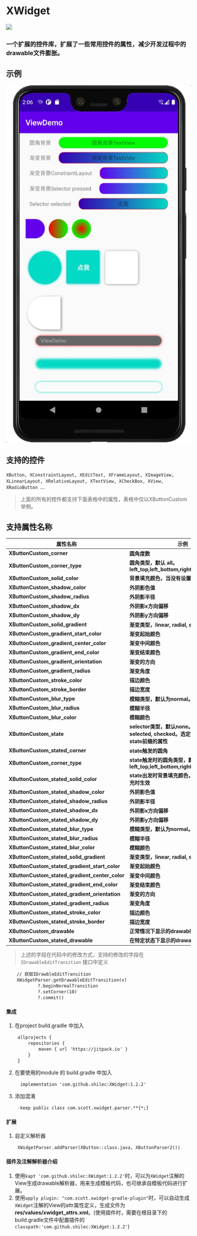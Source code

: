 # XWidget

[![](https://jitpack.io/v/shilec/XWidget.svg)](https://jitpack.io/#shilec/XWidget)

### 一个扩展的控件库，扩展了一些常用控件的属性，减少开发过程中的drawable文件膨胀。

## 示例
<img src="images/1.jpg"/>

## 支持的控件
`XButton, XConstraintLayout, XEditText, XFrameLayout, XImageView, XLinearLayout, XRelativeLayout, XTextView, XCheckBox, XView, XRadioButton `...

>上面的所有的控件都支持下面表格中的属性，表格中仅以XButtonCustom举例。

## 支持属性名称
| 属性名称 | 示例
--------| ---
**XButtonCustom_corner**|**圆角度数**
**XButtonCustom_corner_type**|**圆角类型，默认 all。left_top,left_bottom,right_top,right_bottom**
**XButtonCustom_solid_color**|**背景填充颜色，当没有设置渐变填充时生效**
**XButtonCustom_shadow_color**|**外阴影色值**
**XButtonCustom_shadow_radius**|**外阴影半径**
**XButtonCustom_shadow_dx**|**外阴影x方向偏移**
**XButtonCustom_shadow_dy**|**外阴影y方向偏移**
**XButtonCustom_solid_gradient**|**渐变类型，linear, radial, sweep**
**XButtonCustom_gradient_start_color**|**渐变起始颜色**
**XButtonCustom_gradient_center_color**|**渐变中间颜色**
**XButtonCustom_gradient_end_color**|**渐变结束颜色**
**XButtonCustom_gradient_orientation**|**渐变的方向**
**XButtonCustom_gradient_radius**|**渐变角度**
**XButtonCustom_stroke_color**|**描边颜色**
**XButtonCustom_stroke_border**|**描边宽度**
**XButtonCustom_blur_type**|**模糊类型，默认为normal。outer,solid,inner**
**XButtonCustom_blur_radius**|**模糊半径**
**XButtonCustom_blur_color**|**模糊颜色**
**XButtonCustom_state**|**selector类型，默认none。pressed, selected, checked。选定上述状态时，触发state前缀的属性**
**XButtonCustom_stated_corner**|**state触发的圆角**
**XButtonCustom_corner_type**|**state触发时的圆角类型，默认 all。left_top,left_bottom,right_top,right_bottom**
**XButtonCustom_stated_solid_color**|**state出发时背景填充颜色，当没有设置渐变填充时生效**
**XButtonCustom_stated_shadow_color**|**外阴影色值**
**XButtonCustom_stated_shadow_radius**|**外阴影半径**
**XButtonCustom_stated_shadow_dx**|**外阴影x方向偏移**
**XButtonCustom_stated_shadow_dy**|**外阴影y方向偏移**
**XButtonCustom_stated_blur_type**|**模糊类型，默认为normal。outer,solid,inner**
**XButtonCustom_stated_blur_radius**|**模糊半径**
**XButtonCustom_stated_blur_color**|**模糊颜色**
**XButtonCustom_stated_solid_gradient**|**渐变类型，linear, radial, sweep**
**XButtonCustom_stated_gradient_start_color**|**渐变起始颜色**
**XButtonCustom_stated_gradient_center_color**|**渐变中间颜色**
**XButtonCustom_stated_gradient_end_color**|**渐变结束颜色**
**XButtonCustom_stated_gradient_orientation**|**渐变的方向**
**XButtonCustom_stated_gradient_radius**|**渐变角度**
**XButtonCustom_stated_stroke_color**|**描边颜色**
**XButtonCustom_stated_stroke_border**|**描边宽度**
**XButtonCustom_drawable**|**正常情况下显示的drawable**
**XButtonCustom_stated_drawable**|**在特定状态下显示的drawable, 如: selector**


> 上述的字段在代码中的修改方式，支持的修改的字段在`IDrawableEditTransition` 接口中定义

```
    // 获取IDrawbleEditTransition
    XWidgetParser.getDrawableEditTransition(v)
            ?.beginNormalTransition
            ?.setCorner(10)
            ?.commit()   
```

#### 集成

1. 在project build.gradle 中加入

        allprojects {
            repositories {
                maven { url 'https://jitpack.io' }
            }
        }

2. 在要使用的module 的 build.gradle 中加入

         implementation 'com.github.shilec:XWidget:1.2.2'
         
3. 添加混淆
        
        -keep public class com.scott.xwidget.parser.**{*;}


#### 扩展

1. 自定义解析器

        XWidgetParser.addParser(XButton::class.java, XButtonParser2())

#### 插件及注解解析器介绍
1. 使用`kapt 'com.github.shilec:XWidget:1.2.2'`时，可以为`XWidget`注解的View生成drawable解析器，用来生成模板代码，也可继承自模板代码进行扩展。
2. 使用`apply plugin: "com.scott.xwidget-gradle-plugin"`时，可以自动生成`XWidget`注解的View的attr属性定义，生成文件为**res/values/xwidget_attrs.xml**。(使用插件时，需要在根目录下的build.gradle文件中配置插件的`classpath:'com.github.shilec:XWidget:1.2.2'`)



